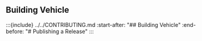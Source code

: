 ## Building Vehicle

:::{include} ../../CONTRIBUTING.md
  :start-after: "## Building Vehicle"
  :end-before: "# Publishing a Release"
:::
